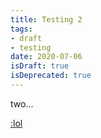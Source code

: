 ```yaml
---
title: Testing 2
tags:
- draft
- testing
date: 2020-07-06
isDraft: true
isDeprecated: true
---
```


two...

[:lol](/test1#testy)
